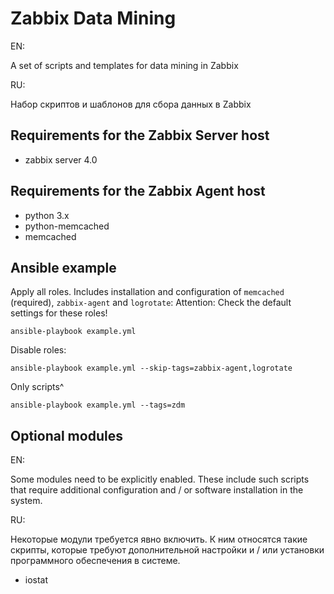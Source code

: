 Zabbix Data Mining
================
EN:

A set of scripts and templates for data mining in Zabbix


RU:

Набор скриптов и шаблонов для сбора данных в Zabbix


Requirements for the Zabbix Server host
----------------
* zabbix server 4.0


Requirements for the Zabbix Agent host
----------------
* python 3.x
* python-memcached
* memcached


Ansible example
----------------
Apply all roles. Includes installation and configuration of `memcached` (required), `zabbix-agent` and `logrotate`:
Attention: Сheck the default settings for these roles!

    ansible-playbook example.yml

Disable roles:

    ansible-playbook example.yml --skip-tags=zabbix-agent,logrotate
    
Only scripts^

    ansible-playbook example.yml --tags=zdm



Optional modules
----------------
EN:

Some modules need to be explicitly enabled. These include such scripts that require additional configuration and / or software installation in the system.


RU:

Некоторые модули требуется явно включить. К ним относятся такие скрипты, которые требуют дополнительной настройки и / или установки программного обеспечения в системе.


* iostat
